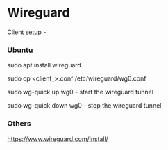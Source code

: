 # Wireguard


Client setup - 

### Ubuntu

sudo apt install wireguard

sudo cp <client_>.conf /etc/wireguard/wg0.conf

sudo wg-quick up wg0 - start the wireguard tunnel

sudo wg-quick down wg0 - stop the wireguard tunnel

### Others
https://www.wireguard.com/install/
